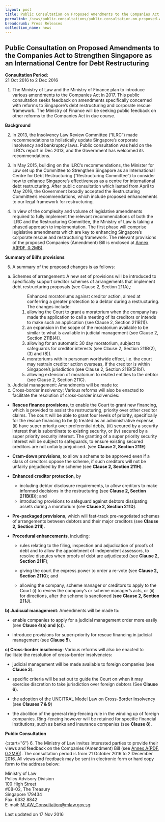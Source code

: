 ```yaml
---
layout: post
title: Public Consultation on Proposed Amendments to the Companies Act to Strengthen Singapore as an International Centre for Debt Restructuring
permalink: /news/public-consultations/public-consultation-on-proposed-amendments-to-the-companies-act-
breadcrumb: Press Releases
collection_name: news
---
```


Public Consultation on Proposed Amendments to the Companies Act to Strengthen Singapore as an International Centre for Debt Restructuring
---

**Consultation Period:**  
21 Oct 2016 to 2 Dec 2016

1. The Ministry of Law and the Ministry of Finance plan to introduce various amendments to the Companies Act in 2017. This public consultation seeks feedback on amendments specifically concerned with reforms to Singapore’s debt restructuring and corporate rescue framework. The Ministry of Finance will be seeking public feedback on other reforms to the Companies Act in due course.

**Background**

2. In 2013, the Insolvency Law Review Committee (“ILRC”) made recommendations to holistically update Singapore’s corporate insolvency and bankruptcy laws. Public consultation was held on the ILRC’s report in Dec 2013, and the Government has welcomed its recommendations.

3. In May 2015, building on the ILRC’s recommendations, the Minister for Law set up the Committee to Strengthen Singapore as an International Centre for Debt Restructuring (“Restructuring Committee”) to consider how to enhance Singapore’s effectiveness as a centre for international debt restructuring. After public consultation which lasted from April to May 2016, the Government broadly accepted the Restructuring Committee’s recommendations, which include proposed enhancements to our legal framework for restructuring.

4. In view of the complexity and volume of legislative amendments required to fully implement the relevant recommendations of both the ILRC and the Restructuring Committee, the Ministry of Law is taking a phased approach to implementation. The first phase will comprise legislative amendments which are key to enhancing Singapore’s corporate rescue and restructuring framework. The relevant provisions of the proposed Companies (Amendment) Bill is enclosed at [Annex A(PDF, 0.2MB)](/files/news/public-consultations/2016/10/CAB.pdf).

**Summary of Bill’s provisions**


5. A summary of the proposed changes is as follows:

<ol style="list-style-type:lower-alpha">
 <li>Schemes of arrangement: A new set of provisions will be introduced to specifically support creditor schemes of
 arrangements that implement debt restructuring proposals (see Clause 2,  Section 211A),:</li>
 
  <ol style="list-style-type:lower-roman">
   <ol>Enhanced moratoriums against creditor action, aimed at conferring a greater protection to a debtor during a
    restructuring. The changes include:
    <li>allowing the Court to grant a moratorium when the company has made the application to call a meeting of its 
     creditors or intends to make such an application (see Clause 2, Section 211B(1)).</li>
    <li>an expansion in the scope of the moratorium available to be similar to what is available in judicial management (see
     Clause 2, Section 211B(4)).</li>
    <li>allowing for an automatic 30 day moratorium, subject to safeguards for creditor interests (see Clause 2, Section
     211B(2), (3) and (8)).</li>
    <li>moratoriums with in personam worldwide effect, i.e. the court may restrain creditor action overseas, if the creditor
     is within Singapore’s jurisdiction (see Clause 2, Section 211B(5)(b)).</li>
    <li>allowing extension of moratorium to related entities to the debtor (see Clause 2, Section 211C).</li>
   </ol>
  </ol>
 <li>Judicial management: Amendments will be made to:</li>
 <li>Cross-border insolvency: Various reforms will also be enacted to facilitate the resolution of cross-border insolvencies:</li>
</ol>

 

  * **Rescue finance provisions**, to enable the Court to grant new financing, which is provided to assist the restructuring, priority over other creditor claims. The court will be able to grant four levels of priority, specifically for the rescue financing to be (i) treated as an administrative expense, (ii) have super priority over preferential debts, (iii) secured by a security interest that is subordinate to existing security, or (iv) secured by a super priority security interest. The granting of a super priority security interest will be subject to safeguards, to ensure existing secured creditors are not unfairly prejudiced. (see **Clause 2,  Section 211E**) 
  
  * **Cram-down provisions**, to allow a scheme to be approved even if a class of creditors oppose the scheme, if such creditors will not be unfairly prejudiced by the scheme (see **Clause 2, Section 211H**).
  
  * **Enhanced creditor protection**, by
  
    * including debtor disclosure requirements, to allow creditors to make informed decisions in the restructuring (see **Clause 2, Section 211B(6)**); and
    * introducing provisions to safeguard against debtors dissipating assets during a moratorium (see **Clause 2, Section 211D**).
    
  * **Pre-packaged provisions**, which will fast-track pre-negotiated schemes of arrangements between debtors and their major creditors (see **Clause 2, Section 211I**).
  
  * **Procedural enhancements**, including:
  
    * rules relating to the filing, inspection and adjudication of proofs of debt and to allow the appointment of independent assessors, to resolve disputes when proofs of debt are adjudicated (see **Clause 2, Section 211F**);
    
    * giving the court the express power to order a re-vote (see **Clause 2, Section 211G**); and
    
    * allowing the company, scheme manager or creditors to apply to the Court (i) to review the company’s or scheme manager’s acts, or (ii) for directions, after the scheme is sanctioned (**see Clause 2, Section 211J**).
    
**b) Judicual management**: Amendments will be made to:

 * enable companies to apply for a judicial management order more easily (see **Clause 4(a) and (c)**).
 
 * introduce provisions for super-priority for rescue financing in judicial management (see **Clause 5**).
 
**c) Cross-border insolvency**: Various reforms will also be enacted to facilitate the resolution of cross-border insolvencies:

 * judicial management will be made available to foreign companies (see **Clause 3**).
 
 * specific criteria will be set out to guide the Court on when it may exercise discretion to take jurisdiction over foreign debtors (See **Clause 6**).
 
 * the adoption of the UNCITRAL Model Law on Cross-Border Insolvency (see **Clauses 7 & 9**)
 
 * the abolition of the general ring-fencing rule in the winding up of foreign companies. Ring-fencing however will be retained for specific financial institutions, such as banks and insurance companies (see **Clause 8**).
 
**Public Consultation**

{:start="6"}
6. The Ministry of Law invites interested parties to provide their views and feedback on the Companies (Amendment) Bill (see [Annex A(PDF, 0.2MB)](/files/news/public-consultations/2016/10/CAB.pdf)). The consultation period is from 21 October 2016 to 2 December 2016. All views and feedback may be sent in electronic form or hard copy form to the address below:

<p class="address-centered">Ministry of Law<br>
 Policy Advisory Division<br>
 100 High Street<br>
 #08-02, The Treasury<br>
 Singapore 179434<br>
 Fax: 6332 8842<br>
 E-mail: <a href="mailto:MLAW_Consultation@mlaw.gov.sg">MLAW_Consultation@mlaw.gov.sg</a>
</p>

<p class="right-side-updated">Last updated on 17 Nov 2016</p>
  
  



